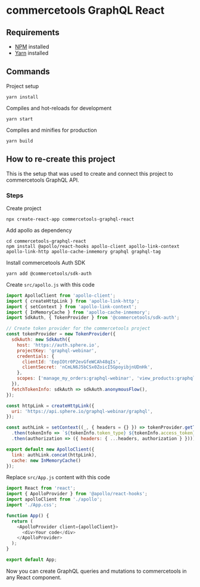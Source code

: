 # commercetools GraphQL React

## Requirements
- [NPM](https://www.npmjs.com) installed
- [Yarn](https://yarnpkg.com/en/) installed

## Commands

Project setup
```
yarn install
```

Compiles and hot-reloads for development
```
yarn start
```

Compiles and minifies for production
```
yarn build
```

## How to re-create this project

This is the setup that was used to create and connect this project to commercetools GraphQL API.

### Steps
Create project
```
npx create-react-app commercetools-graphql-react
```

Add apollo as dependency
```
cd commercetools-graphql-react
npm install @apollo/react-hooks apollo-client apollo-link-context apollo-link-http apollo-cache-inmemory graphql graphql-tag
```

Install commercetools Auth SDK
```
yarn add @commercetools/sdk-auth
```

Create `src/apollo.js` with this code
```javascript
import ApolloClient from 'apollo-client';
import { createHttpLink } from 'apollo-link-http';
import { setContext } from 'apollo-link-context';
import { InMemoryCache } from 'apollo-cache-inmemory';
import SdkAuth, { TokenProvider } from '@commercetools/sdk-auth';

// Create token provider for the commercetools project
const tokenProvider = new TokenProvider({
  sdkAuth: new SdkAuth({
    host: 'https://auth.sphere.io',
    projectKey: 'graphql-webinar',
    credentials: {
      clientId: 'EepIOtr0P2evGfeWCAh48qIs',
      clientSecret: 'nCmLN6J5bCSx0ZoicI5GpoyibjnUDnHk',
    },
    scopes: ['manage_my_orders:graphql-webinar', 'view_products:graphql-webinar'],
  }),
  fetchTokenInfo: sdkAuth => sdkAuth.anonymousFlow(),
});

const httpLink = createHttpLink({
  uri: 'https://api.sphere.io/graphql-webinar/graphql',
});

const authLink = setContext((_, { headers = {} }) => tokenProvider.getTokenInfo()
  .then(tokenInfo => `${tokenInfo.token_type} ${tokenInfo.access_token}`)
  .then(authorization => ({ headers: { ...headers, authorization } })));

export default new ApolloClient({
  link: authLink.concat(httpLink),
  cache: new InMemoryCache()
});
```

Replace `src/App.js` content with this code
```javascript
import React from 'react';
import { ApolloProvider } from '@apollo/react-hooks';
import apolloClient from './apollo';
import './App.css';

function App() {
  return (
    <ApolloProvider client={apolloClient}>
      <div>Your code</div>
    </ApolloProvider>
  );
}

export default App;
```


Now you can create GraphQL queries and mutations to commercetools in any React component.

